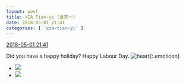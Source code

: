 ```yaml
---
layout: post
title: XIA Tian-yi (夏天一)
date: 2018-05-01 21:41
categories: [ 'xia-tian-yi' ]
---
```


<div class="weibo-info">
  <a href="https://weibo.com/6286030291/GeG4g8SzA">2018-05-01 21:41</a>
</div>

Did you have a happy holiday? Happy Labour Day. ![heart](https://img.t.sinajs.cn/t4/appstyle/expression/ext/normal/8a/2018new_xin_org.png){:.emoticon}

<!-- more -->

<ul class="weibo-pic-list-1">
  <li class="weibo-pic">
    <a href="https://wx2.sinaimg.cn/mw690/006RpxDlgy1fqw671gdvxj31sg2ds1l1.jpg"><img src="https://wx2.sinaimg.cn/thumb150/006RpxDlgy1fqw671gdvxj31sg2ds1l1.jpg"/></a>
  </li>
  <li class="weibo-pic">
    <a href="https://wx1.sinaimg.cn/mw690/006RpxDlgy1fqw66pdsnzj31sg2ds1l1.jpg"><img src="https://wx1.sinaimg.cn/thumb150/006RpxDlgy1fqw66pdsnzj31sg2ds1l1.jpg"/></a>
  </li>
</ul>

